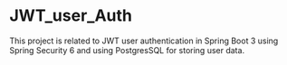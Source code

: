 # JWT_user_Auth
This project is related to JWT user authentication in Spring Boot 3 using Spring Security 6 and using PostgresSQL for storing user data.
